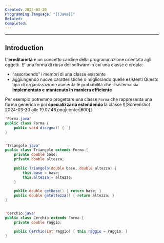 ```yaml
---
Created: 2024-03-20
Programming language: "[[Java]]"
Related: 
Completed:
---
```

---
## Introduction
L’**ereditarietà** è un concetto cardine della programmazione orientata agli oggetti. E’ una forma di riuso del software in cui una classe è creata:
- “assorbendo” i membri di una classe esistente
- aggiungendo nuove caratteristiche o migliorando quelle esistenti
Questo tipo di organizzazione aumenta le probabilità che il sistema sia **implementato e mantenuto in maniera efficiente**

Per esempio potremmo progettare una classe `Forma` che rappresenta una forma generica e poi **specializzarla estendendo** la classe
![[Screenshot 2024-03-20 alle 19.07.46.png|center|600]]

```java
'Forma.java'
public class Forma {
	public void disegna() {  }
}


'Triangolo.java'
public class Triangolo extends Forma {
	private double base;
	private double altezza;
	
	public Triangolo(double base, double altezza) {
		this.base = base;
		this.altezza = altezza;
	}
	
	public double getBase() { return base; }
	public double getAltezza() { return altezza; }
}


'Cerchio.java'
public class Cerchio extends Forma {
	private double raggio;
	
	public Cerchio(int raggio) { this.raggio = raggio; }
}
```